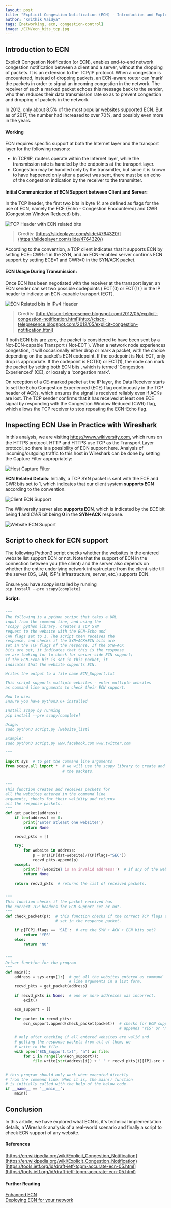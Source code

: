 ```yaml
---
layout: post
title: "Explicit Congestion Notification (ECN) - Introduction and Exploration"
author: "Krithik Vaidya"
tags: [networking, ecn, congestion-control]
image: /ECN/ecn_bits_tcp.jpg
---
```



## Introduction to ECN

Explicit Congestion Notification (or ECN), enables end-to-end network congestion
notification between a client and a server, without the dropping of packets. It is an extension
to the TCP/IP protocol. When a congestion is encountered, instead of dropping packets,
an ECN-aware router can ‘mark’ the packets in order to signal an incoming congestion
in the network. The receiver of such a marked packet echoes this message back to the
sender, who then reduces their data transmission rate so as to prevent congestion and
dropping of packets in the network.

In 2012, only about 8.5% of the most popular websites supported ECN. But as of 2017, the number had increased to over 70%, and possibly even more in the  years.

#### Working

ECN requires specific support at both the Internet layer and the transport layer for the following reasons:

- In TCP/IP, routers operate within the Internet layer, while the transmission rate is handled by the endpoints at the transport layer.
- Congestion may be handled only by the transmitter, but since it is known to have happened only after a packet was sent, there must be an echo of the congestion indication by the receiver to the transmitter.

#### Initial Communication of ECN Support between Client and Server:
In the TCP header, the first two bits in byte 14 are defined as flags for the use of ECN,
namely the ECE (Echo - Congestion Encountered) and CWR (Congestion Window
Reduced) bits.

![TCP Header with ECN related bits](/blog/assets/img/ECN/ecn_bits_tcp.jpg)
>Credits: [https://slideplayer.com/slide/4764320/](https://slideplayer.com/slide/4764320/)

According to the convention, a TCP client indicates that it supports ECN by
setting ECE=CWR=1 in the SYN, and an ECN-enabled server confirms ECN support by
setting ECE=1 and CWR=0 in the SYN/ACK packet.

#### ECN Usage During Transmission:
Once ECN has been negotiated with the receiver at the transport layer, an ECN sender
can set two possible codepoints ( ECT(0) or ECT(1) ) in the IP header to indicate an
ECN-capable transport (ECT). 

![ECN Related bits in IPv4 Header](https://1.bp.blogspot.com/-tfuhIb-blCE/T5QidPZHTgI/AAAAAAAAEoQ/s5Prfka2gZ4/s1600/a.jpg)
>Credits: [http://cisco-telepresence.blogspot.com/2012/05/explicit-congestion-notification.html](http://cisco-telepresence.blogspot.com/2012/05/explicit-congestion-notification.html)

If both ECN bits are zero, the packet is considered to have
been sent by a Not-ECN-capable Transport ( Not-ECT ). When a network node
experiences congestion, it will occasionally either drop or mark a packet, with the choice
depending on the packet's ECN codepoint. If the codepoint is Not-ECT, only drop is
appropriate. If the codepoint is ECT(0) or ECT(1), the node can mark the packet by
setting both ECN bits , which is termed 'Congestion Experienced' (CE), or loosely a
'congestion mark'.

On reception of a CE-marked packet at the IP layer, the Data Receiver starts to set the
Echo Congestion Experienced (ECE) flag continuously in the TCP header of ACKs,
which ensures the signal is received reliably even if ACKs are lost. The TCP sender
confirms that it has received at least one ECE signal by responding with the Congestion
Window Reduced (CWR) flag, which allows the TCP receiver to stop repeating the
ECN-Echo flag.


## Inspecting ECN Use in Practice with Wireshark

In this analysis, we are visiting https://www.wikiversity.com, which runs on the HTTPS protocol. HTTP and HTTPS use TCP as the Transport Layer protocol, so there is a possibility of ECN support here. Analysis of incoming/outgoing traffic to this host in Wireshark can be done by setting the Capture Filter appropriately:


![Host Capture Filter](/blog/assets/img/ECN/capture_filter.png)


**ECN Related Details**: Initially, a TCP SYN packet is sent with the ECE and CWR bits set to 1,
which indicates that our client system **supports ECN** according to the convention.


![Client ECN Support](/blog/assets/img/ECN/client_ecn.png)


The Wikiversity server also **supports ECN**, which is indicated by the *ECE* bit being **1** and
*CWR* bit being **0** in the **SYN+ACK** response.


![Website ECN Support](/blog/assets/img/ECN/website_ecn.png)


## Script to check for ECN support

The following Python3 script checks whether the websites in the entered website list support ECN or not.  Note that the support of ECN in the connection between you (the client) and the server also depends on whether the entire underlying network infrastructure from the client-side till the server (OS, LAN, ISP's infrastructure, server, etc.) supports ECN.

Ensure you have *scapy* installed by running  
```pip install --pre scapy[complete]```

**Script:**

```python

"""
The following is a python script that takes a URL
input from the command line, and using the
'scapy' python library, creates a TCP SYN
request to the website with the ECN-Echo and
CWR flags set to 1. The script then receives the
response, and checks if the SYN+ACK+ECN bits are
set in the TCP flags of the response. If the SYN+ACK
bits are set, it indicates that this is the response 
we are looking for to check for server-side ECN support; 
if the ECN-Echo bit is set in this packet, it
indicates that the website supports ECN.

Writes the output to a file name ECN_Support.txt

This script supports multiple websites - enter multiple websites
as command line arguments to check their ECN support.

How to use:
Ensure you have python3.6+ installed

Install scapy by running
pip install --pre scapy[complete]

Usage: 
sudo python3 script.py [website_list]

Example:
sudo python3 script.py www.facebook.com www.twitter.com

"""

import sys  # to get the command line arguments
from scapy.all import *  # we will use the scapy library to create and receive
                         # the packets.


"""
This function creates and receives packets for 
all the websites entered in the command line
arguments, checks for their validity and returns
all the response packets.
"""
def get_packet(address):
    if len(address) == 0:
        print('Enter atleast one website!')
        return None

    recvd_pkts = []

    try:
        for website in address:
            p = sr1(IP(dst=website)/TCP(flags="SEC"))
            recvd_pkts.append(p)
    except:
        print(f'{website} is an invalid address!')  # if any of the websites entered are invalid.
        return None
    
    return recvd_pkts  # returns the list of received packets.


"""
This function checks if the packet received has
the correct TCP headers for ECN support set or not.
"""
def check_packet(p):  # this function checks if the correct TCP flags are
                      # set in the response packet.

    if p[TCP].flags == 'SAE':  # are the SYN + ACK + ECN bits set?
        return 'YES'
    else:
        return 'NO'


"""
Driver function for the program
"""
def main():
    address = sys.argv[1:]  # get all the websites entered as command
                            # line arguments in a list form.
    recvd_pkts = get_packet(address)

    if recvd_pkts is None:  # one or more addresses was incorrect.
        exit()

    ecn_support = []

    for packet in recvd_pkts:
        ecn_support.append(check_packet(packet))  # checks for ECN support and
                                                  # appends 'YES' or 'NO'

    # only after checking if all entered websites are valid and
    # getting the response packets from all of them, we
    # write to the file.
    with open("ECN_Support.txt", "a") as file:
        for i in range(len(ecn_support)):
            file.write(str(address[i]) + ' ' + recvd_pkts[i][IP].src + ' ' + ecn_support[i] + '\n')


# this program should only work when executed directly
# from the command line. When it is, the main() function
# is initially called with the help of the below code.
if __name__ == '__main__':  
    main()

```

## Conclusion

In this article, we have explored what ECN is, it's technical implementation details, a Wireshark analysis of a real-world scenario and finally a script to check ECN support of any website.


#### References

[https://en.wikipedia.org/wiki/Explicit_Congestion_Notification](https://en.wikipedia.org/wiki/Explicit_Congestion_Notification)  
[https://tools.ietf.org/id/draft-ietf-tcpm-accurate-ecn-05.html](https://tools.ietf.org/id/draft-ietf-tcpm-accurate-ecn-05.html)

#### Further Reading

[Enhanced ECN](https://ieeexplore.ieee.org/document/9058340)  
[Deploying ECN for your network](https://cumulusnetworks.com/blog/explicit-congestion-notification/)